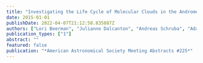 ```yaml
---
title: "Investigating the Life Cycle of Molecular Clouds in the Andromeda Galaxy"
date: 2015-01-01
publishDate: 2022-04-07T21:12:58.835887Z
authors: ["Lori Beerman", "Julianne Dalcanton", "Andreas Schruba", "Adam K. Leroy", "Lent C. Johnson", "Daniel R. Weisz", "Morgan Fouesneau", "PHAT Collaboration"]
publication_types: ["1"]
abstract: ""
featured: false
publication: "*American Astronomical Society Meeting Abstracts #225*"
---
```


